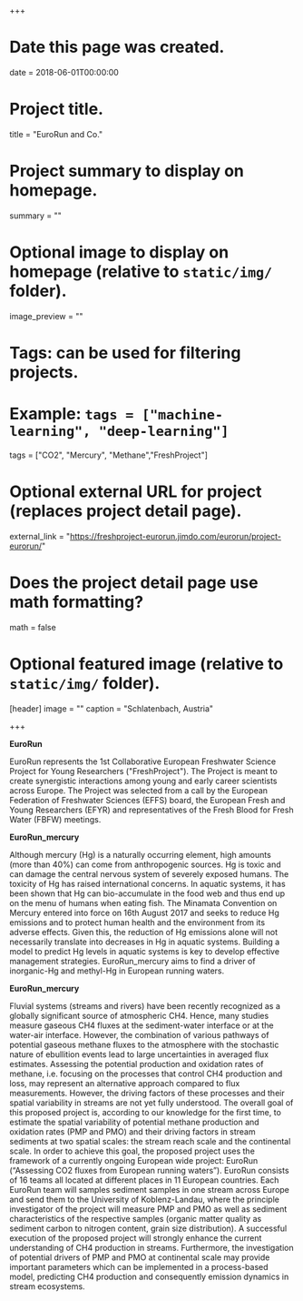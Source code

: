 +++
# Date this page was created.
date = 2018-06-01T00:00:00

# Project title.
title = "EuroRun and Co."

# Project summary to display on homepage.
summary = ""

# Optional image to display on homepage (relative to `static/img/` folder).
image_preview = ""

# Tags: can be used for filtering projects.
# Example: `tags = ["machine-learning", "deep-learning"]`
tags = ["CO2", "Mercury", "Methane","FreshProject"]

# Optional external URL for project (replaces project detail page).
external_link = "https://freshproject-eurorun.jimdo.com/eurorun/project-eurorun/"

# Does the project detail page use math formatting?
math = false

# Optional featured image (relative to `static/img/` folder).
[header]
image = ""
caption = "Schlatenbach, Austria"

+++

**EuroRun**

EuroRun represents the 1st Collaborative European Freshwater Science Project for Young Researchers ("FreshProject"). The Project is meant to create synergistic interactions among young and early career scientists across Europe. The Project was selected from a call by the European Federation of Freshwater Sciences (EFFS) board, the European Fresh and Young Researchers (EFYR) and representatives of the Fresh Blood for Fresh Water (FBFW) meetings.



**EuroRun_mercury**

Although mercury (Hg) is a naturally occurring element, high amounts (more than 40%) can come from anthropogenic sources. Hg is toxic and can damage the central nervous system of severely exposed humans. The toxicity of Hg has raised international concerns. In aquatic systems, it has been shown that Hg can bio-accumulate in the food web and thus end up on the menu of humans when eating fish. The Minamata Convention on Mercury entered into force on 16th August 2017 and seeks to reduce Hg emissions and to protect human health and the environment from its adverse effects. Given this, the reduction of Hg emissions alone will not necessarily translate into decreases in Hg in aquatic systems. Building a model to predict Hg levels in aquatic systems is key to develop effective management strategies. EuroRun_mercury aims to find a driver of inorganic-Hg and methyl-Hg in European running waters.


**EuroRun_mercury**

Fluvial systems (streams and rivers) have been recently recognized as a globally significant source of atmospheric CH4. Hence, many studies measure gaseous CH4 fluxes at the sediment-water interface or at the water-air interface. However, the combination of various pathways of potential gaseous methane fluxes to the atmosphere with the stochastic nature of ebullition events lead to large uncertainties in averaged flux estimates. Assessing the potential production and oxidation rates of methane, i.e. focusing on the processes that control CH4 production and loss, may represent an alternative approach compared to flux measurements. However, the driving factors of these processes and their spatial variability in streams are not yet fully understood. The overall goal of this proposed project is, according to our knowledge for the first time, to estimate the spatial variability of potential methane production and oxidation rates (PMP and PMO) and their driving factors in stream sediments at two spatial scales: the stream reach scale and the continental scale. In order to achieve this goal, the proposed project uses the framework of a currently ongoing European wide project: EuroRun (“Assessing CO2 fluxes from European running waters”). EuroRun consists of 16 teams all located at different places in 11 European countries. Each EuroRun team will samples sediment samples in one stream across Europe and send them to the University of Koblenz-Landau, where the principle investigator of the project will measure PMP and PMO as well as sediment characteristics of the respective samples (organic matter quality as sediment carbon to nitrogen content, grain size distribution). A successful execution of the proposed project will strongly enhance the current understanding of CH4 production in streams. Furthermore, the investigation of potential drivers of PMP and PMO at continental scale may provide important parameters which can be implemented in a process-based model, predicting CH4 production and consequently emission dynamics in stream ecosystems.
